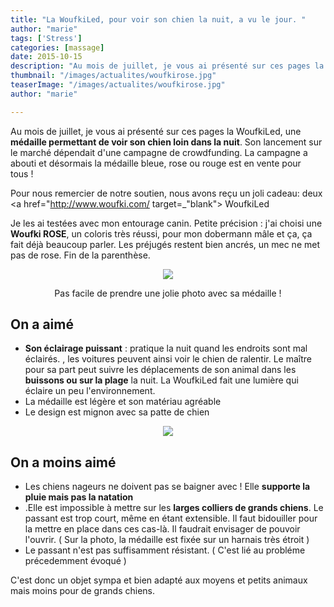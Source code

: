 ```yaml
---
title: "La WoufkiLed, pour voir son chien la nuit, a vu le jour. "
author: "marie"
tags: ['Stress']
categories: [massage]
date: 2015-10-15
description: "Au mois de juillet, je vous ai présenté sur ces pages la WoufkiLed, une médaille permettant de voir son chien loin dans la nuit. Son lancement sur le marché dépendait d'une campagne de crowdfunding. La campagne a abouti et désormais la médaille bleue, rose ou rouge est en vente pour tous !"
thumbnail: "/images/actualites/woufkirose.jpg"
teaserImage: "/images/actualites/woufkirose.jpg"
author: "marie"

---
```




Au mois de juillet, je vous ai présenté sur ces pages la WoufkiLed, une <b>médaille permettant de voir son chien loin dans la nuit</b>.<!--more--> Son lancement sur le marché dépendait d'une campagne de crowdfunding. La campagne a abouti et désormais la médaille bleue, rose ou rouge est en vente pour tous !

Pour nous remercier de notre soutien, nous avons reçu un joli cadeau: deux <a href="http://www.woufki.com/ target=_"blank"> WoufkiLed </a>

Je les ai testées avec mon entourage canin. Petite précision : j'ai choisi une <b>Woufki ROSE</b>, un coloris très réussi, pour mon dobermann mâle et ça, ça fait déjà beaucoup parler. Les préjugés restent bien ancrés, un mec ne met pas de rose. Fin de la parenthèse.






<p align="center"><img src= "/images/actualites/woufkijung.jpg"></p>

<p align="center"> Pas facile de prendre une jolie photo avec sa médaille ! </p>



## On a aimé ##
<ul><li> <b>Son éclairage puissant</b> : pratique la nuit quand les endroits sont mal éclairés. <b<Dans la rue</b>, les voitures peuvent ainsi voir le chien de ralentir. Le maître pour sa part peut suivre les déplacements de son animal dans les <b>buissons ou sur la plage</b> la nuit. La WoufkiLed fait une lumière qui éclaire un peu l'environnement.</li>
<li>La médaille est légère et son matériau agréable</li>
<li>Le design est mignon avec sa patte de chien</li> </ul>

<p align="center"><img src="/images/actualites/woufkirose.jpg"></p>

## On a moins aimé ##
<ul><li> Les chiens nageurs ne doivent pas se baigner avec ! Elle <b>supporte la pluie mais pas la natation</b></li>
<li>.Elle est impossible à mettre sur les <b>larges colliers de grands chiens</b>. Le passant est trop court, même en étant extensible. Il faut bidouiller pour la mettre en place dans ces cas-là. Il faudrait envisager de pouvoir l'ouvrir. ( Sur la photo, la médaille est fixée sur un harnais très étroit ) </li>
<li>Le passant n'est pas suffisamment résistant. ( C'est lié au probléme précedemment évoqué )</li> </ul>


C'est donc un objet sympa et bien adapté aux moyens et petits animaux mais moins pour de grands chiens.